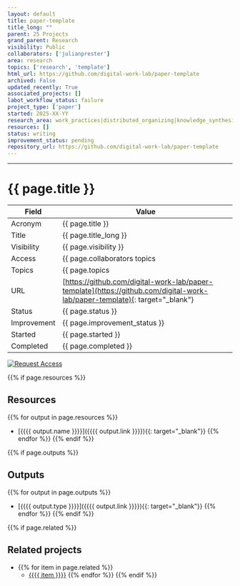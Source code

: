 ```yaml
---
layout: default
title: paper-template
title_long: ""
parent: 25 Projects
grand_parent: Research
visibility: Public
collaborators: ['julianprester']
area: research
topics: ['research', 'template']
html_url: https://github.com/digital-work-lab/paper-template
archived: False
updated_recently: True
associated_projects: []
labot_workflow_status: failure
project_type: ['paper']
started: 2025-XX-YY
research_area: work_practices|distributed_organizing|knowledge_synthesis
resources: []
status: writing
improvement_status: pending
repository_url: https://github.com/digital-work-lab/paper-template
---
```


---

# {{ page.title }}

Field               | Value
------------------- | ----------------------------------
Acronym             | {{ page.title }}
Title               | {{ page.title_long }}
Visibility          | {{ page.visibility }}
Access              | {{ page.collaborators topics | join: ", "}}
Topics              | {{ page.topics | join: ", " }}
URL                 | [https://github.com/digital-work-lab/paper-template](https://github.com/digital-work-lab/paper-template){: target="_blank"}
Status              | {{ page.status }}
Improvement         | {{ page.improvement_status }}
Started             | {{ page.started }}
Completed           | {{ page.completed }}

[![Request Access](https://img.shields.io/badge/Request-Access-blue?style=for-the-badge)](https://github.com/digital-work-lab/handbook/issues/new?assignees=geritwagner&labels=access+request&template=request-repo-access.md&title=%5BAccess+Request%5D+Request+for+access+to+repository)

{{% if page.resources %}}
## Resources

  {{% for output in page.resources %}}
  - [{{{{ output.name }}}}]({{{{ output.link }}}}){{: target="_blank"}}
  {{% endfor %}}
{{% endif %}}

{{% if page.outputs %}}
## Outputs

  {{% for output in page.outputs %}}
  - [{{{{ output.type }}}}]({{{{ output.link }}}}){{: target="_blank"}}
  {{% endfor %}}
{{% endif %}}

{{% if page.related %}}
## Related projects 

- {{% for item in page.related %}}
  - <a href="{{{{ item }}}}">{{{{ item }}}}</a>
{{% endfor %}}
{{% endif %}}
